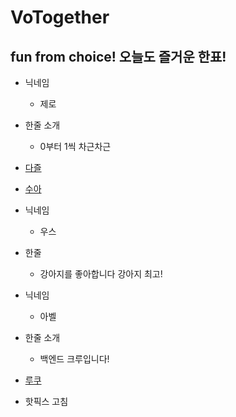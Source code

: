# VoTogether

## fun from choice! 오늘도 즐거운 한표!

- 닉네임
  - 제로
- 한줄 소개
  - 0부터 1씩 차근차근
- [다즐](./dazzle.md)
- [수아](./chsua.md)
- 닉네임
  - 우스
- 한줄
  - 강아지를 좋아합니다 강아지 최고!
- 닉네임
  - 아벨
- 한줄 소개
  - 백엔드 크루입니다!

- [루쿠](./lookh.md)

- 핫픽스 고침
